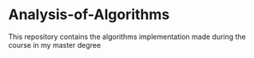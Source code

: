 # Analysis-of-Algorithms
This repository contains the algorithms implementation made during the course in my master degree 
